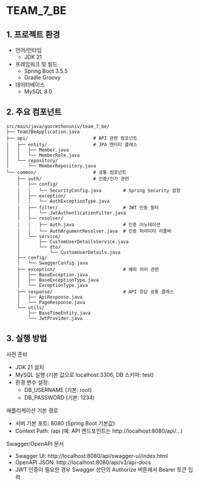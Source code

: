 # TEAM_7_BE


## 1. 프로젝트 환경
- 언어/런타임
  - JDK 21
- 프레임워크 및 빌드
  - Spring Boot 3.5.5
  - Gradle Groovy
- 데이터베이스
  - MySQL 8.0

## 2. 주요 컴포넌트

```plaintext
src/main/java/goormthonuniv/team_7_be/
├── Team7BeApplication.java     
├── api/                        # API 관련 컴포넌트
│   ├── entity/                 # JPA 엔티티 클래스
│   │   ├── Member.java         
│   │   └── MemberRole.java     
│   └── repository/             
│       └── MemberRepository.java
└── common/                     # 공통 컴포넌트
    ├── auth/                   # 인증/인가 관련
    │   ├── config/
    │   │   └── SecurityConfig.java        # Spring Security 설정
    │   ├── exception/
    │   │   └── AuthExceptionType.java     
    │   ├── filter/                        # JWT 인증 필터
    │   │   └── JwtAuthenticationFilter.java 
    │   ├── resolver/
    │   │   ├── Auth.java                  # 인증 어노테이션
    │   │   └── AuthArgumentResolver.java  # 인증 파라미터 리졸버
    │   └── service/
    │       ├── CustomUserDetailsService.java 
    │       └── dto/
    │           └── CustomUserDetails.java    
    ├── config/
    │   └── SwaggerConfig.java             
    ├── exception/                         # 예외 처리 관련
    │   ├── BaseException.java             
    │   ├── BaseExceptionType.java         
    │   └── ExceptionType.java             
    ├── response/                          # API 응답 공통 클래스
    │   ├── ApiResponse.java              
    │   └── PageResponse.java             
    └── utils/
        ├── BaseTimeEntity.java  
        └── JwtProvider.java     
```

## 3. 실행 방법
사전 준비
- JDK 21 설치
- MySQL 실행 (기본 값으로 localhost:3306, DB 스키마: test)
- 환경 변수 설정:
  - DB_USERNAME (기본: root)
  - DB_PASSWORD (기본: 1234)

애플리케이션 기본 경로
- 서버 기본 포트: 8080 (Spring Boot 기본값)
- Context Path: /api (예: API 엔드포인트는 http://localhost:8080/api/...)

Swagger/OpenAPI 문서
- Swagger UI: http://localhost:8080/api/swagger-ui/index.html
- OpenAPI JSON: http://localhost:8080/api/v3/api-docs
- JWT 인증이 필요한 경우 Swagger 상단의 Authorize 버튼에서 Bearer 토큰 입력